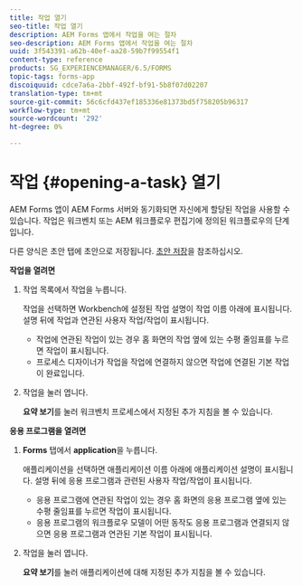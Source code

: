 ```yaml
---
title: 작업 열기
seo-title: 작업 열기
description: AEM Forms 앱에서 작업을 여는 절차
seo-description: AEM Forms 앱에서 작업을 여는 절차
uuid: 3f543391-a62b-40ef-aa28-59b7f99554f1
content-type: reference
products: SG_EXPERIENCEMANAGER/6.5/FORMS
topic-tags: forms-app
discoiquuid: cdce7a6a-2bbf-492f-bf91-5b8f07d02207
translation-type: tm+mt
source-git-commit: 56c6cfd437ef185336e81373bd5f758205b96317
workflow-type: tm+mt
source-wordcount: '292'
ht-degree: 0%

---
```



# 작업 {#opening-a-task} 열기

AEM Forms 앱이 AEM Forms 서버와 동기화되면 자신에게 할당된 작업을 사용할 수 있습니다. 작업은 워크벤치 또는 AEM 워크플로우 편집기에 정의된 워크플로우의 단계입니다.

다른 양식은 초안 탭에 초안으로 저장됩니다. [초안 저장](/help/forms/using/save-as-draft.md)을 참조하십시오.

**작업을 열려면**

1. 작업 목록에서 작업을 누릅니다.

   작업을 선택하면 Workbench에 설정된 작업 설명이 작업 이름 아래에 표시됩니다. 설명 뒤에 작업과 연관된 사용자 작업/작업이 표시됩니다.

   * 작업에 연관된 작업이 있는 경우 홈 화면의 작업 옆에 있는 수평 줄임표를 누르면 작업이 표시됩니다.
   * 프로세스 디자이너가 작업을 작업에 연결하지 않으면 작업에 연결된 기본 작업이 완료입니다.

1. 작업을 눌러 엽니다.

   **요약 보기**&#x200B;를 눌러 워크벤치 프로세스에서 지정된 추가 지침을 볼 수 있습니다.

**응용 프로그램을 열려면**

1. **Forms** 탭에서 **application**&#x200B;을 누릅니다.

   애플리케이션을 선택하면 애플리케이션 이름 아래에 애플리케이션 설명이 표시됩니다. 설명 뒤에 응용 프로그램과 관련된 사용자 작업/작업이 표시됩니다.

   * 응용 프로그램에 연관된 작업이 있는 경우 홈 화면의 응용 프로그램 옆에 있는 수평 줄임표를 누르면 작업이 표시됩니다.
   * 응용 프로그램의 워크플로우 모델이 어떤 동작도 응용 프로그램과 연결되지 않으면 응용 프로그램과 연관된 기본 작업이 표시됩니다.

1. 작업을 눌러 엽니다.

   **요약 보기**&#x200B;를 눌러 애플리케이션에 대해 지정된 추가 지침을 볼 수 있습니다.
